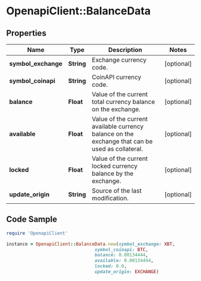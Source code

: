# OpenapiClient::BalanceData

## Properties

Name | Type | Description | Notes
------------ | ------------- | ------------- | -------------
**symbol_exchange** | **String** | Exchange currency code. | [optional] 
**symbol_coinapi** | **String** | CoinAPI currency code. | [optional] 
**balance** | **Float** | Value of the current total currency balance on the exchange. | [optional] 
**available** | **Float** | Value of the current available currency balance on the exchange that can be used as collateral. | [optional] 
**locked** | **Float** | Value of the current locked currency balance by the exchange. | [optional] 
**update_origin** | **String** | Source of the last modification.  | [optional] 

## Code Sample

```ruby
require 'OpenapiClient'

instance = OpenapiClient::BalanceData.new(symbol_exchange: XBT,
                                 symbol_coinapi: BTC,
                                 balance: 0.00134444,
                                 available: 0.00134444,
                                 locked: 0.0,
                                 update_origin: EXCHANGE)
```


